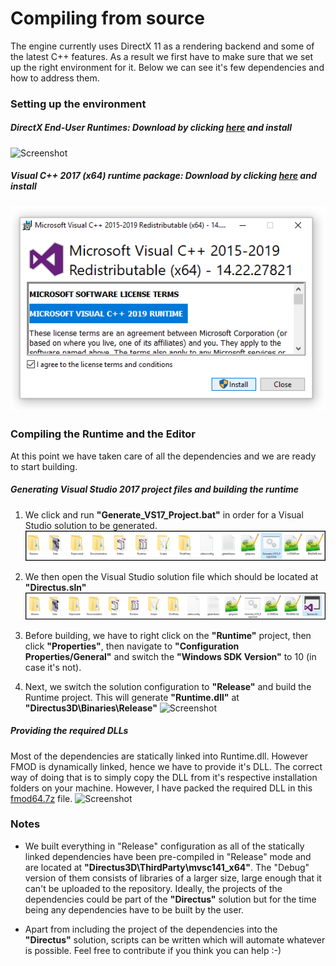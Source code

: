 # Compiling from source
The engine currently uses DirectX 11 as a rendering backend and some of the latest C++ features. 
As a result we first have to make sure that we set up the right environment for it. Below we can see it's few dependencies and how to address them.

### Setting up the environment
##### DirectX End-User Runtimes: Download by clicking [here](https://www.microsoft.com/en-us/download/details.aspx?id=8109) and install
![Screenshot](https://raw.githubusercontent.com/PanosK92/Directus3D/master/Documentation/CompilingFromSource/DirectX.png)

##### Visual C++ 2017 (x64) runtime package: Download by clicking [here](https://go.microsoft.com/fwlink/?LinkId=746572) and install
![Screenshot](https://raw.githubusercontent.com/PanosK92/Directus3D/master/Documentation/CompilingFromSource/Visual%20C%2B%2B.png)

### Compiling the Runtime and the Editor
At this point we have taken care of all the dependencies and we are ready to start building.

##### Generating Visual Studio 2017 project files and building the runtime
1. We click and run **"Generate_VS17_Project.bat"** in order for a Visual Studio solution to be generated.
![Screenshot](https://raw.githubusercontent.com/PanosK92/Directus3D/master/Documentation/CompilingFromSource/GenerateVS.png)
2. We then open the Visual Studio solution file which should be located at **"Directus.sln"**
![Screenshot](https://raw.githubusercontent.com/PanosK92/Directus3D/master/Documentation/CompilingFromSource/GenerateVS2.png)
3. Before building, we have to right click on the **"Runtime"** project, then click **"Properties"**, then navigate to **"Configuration Properties/General"** and switch the **"Windows SDK Version"** to 10 (in case it's not).

4. Next, we switch the solution configuration to **"Release"** and build the Runtime project. This will generate **"Runtime.dll"** at **"Directus3D\Binaries\Release"**
![Screenshot](https://raw.githubusercontent.com/PanosK92/Directus3D/master/Documentation/CompilingFromSource/BuildVS.png)

##### Providing the required DLLs
Most of the dependencies are statically linked into Runtime.dll. However FMOD is dynamically linked, hence we have to provide
it's DLL. The correct way of doing that is to simply copy the DLL from it's respective installation folders on your machine.
However, I have packed the required DLL in this [fmod64.7z](https://raw.githubusercontent.com/PanosK92/Directus3D/master/Documentation/CompilingFromSource/DLLs.7z) file.
![Screenshot](https://raw.githubusercontent.com/PanosK92/Directus3D/master/Documentation/CompilingFromSource/DLLs.png)

### Notes
- We built everything in "Release" configuration as all of the statically linked dependencies have been pre-compiled in "Release" mode and are located at **"Directus3D\ThirdParty\mvsc141_x64\"**. The "Debug" version of them consists of libraries of a larger size, large enough that it can't be uploaded to the repository. Ideally, the projects of the dependencies could be part of the **"Directus"** solution but for the time being any dependencies have to be built by the user.

- Apart from including the project of the dependencies into the **"Directus"** solution, scripts can be written which will automate whatever is possible. Feel free to contribute if you think you can help :-)